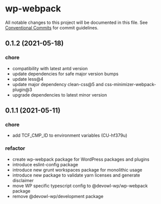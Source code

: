 # wp-webpack

All notable changes to this project will be documented in this file.
See [Conventional Commits](https://conventionalcommits.org) for commit guidelines.

## 0.1.2 (2021-05-18)


### chore

* compatibility with latest antd version
* update dependencies for safe major version bumps
* update less@4
* update major dependency clean-css@5 and css-minimizer-webpack-plugin@3
* upgrade dependencies to latest minor version





## 0.1.1 (2021-05-11)


### chore

* add TCF_CMP_ID to environment variables (CU-hf379u)


### refactor

* create wp-webpack package for WordPress packages and plugins
* introduce eslint-config package
* introduce new grunt workspaces package for monolithic usage
* introduce new package to validate yarn licenses and generate disclaimer
* move WP specific typescript config to @devowl-wp/wp-webpack package
* remove @devowl-wp/development package
